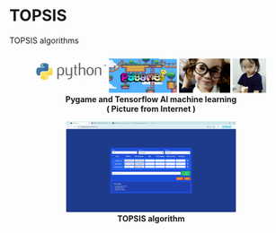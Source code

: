 # TOPSIS
TOPSIS algorithms

<p align="center" width="100%">
    <img width="25%" src="https://github.com/jkaewprateep/secrete_of_epsilons/blob/main/Python.jpg">
    <img width="24%" src="https://github.com/jkaewprateep/secrete_of_epsilons/blob/main/pygame.jpg">
    <img width="18%" src="https://github.com/jkaewprateep/secrete_of_epsilons/blob/main/image10.jpg">
    <img width="12%" src="https://github.com/jkaewprateep/secrete_of_epsilons/blob/main/image6.jpg"> </br>
    <b> Pygame and Tensorflow AI machine learning </b> </br>
    <b> ( Picture from Internet ) </b> </br>
</p>


<p align="center" width="100%">
    <img width="60%" src="https://github.com/jkaewprateep/TOPSIS/blob/main/Screenshot%202025-06-18%20153423.png"></br>
    <b> TOPSIS algorithm </b> </br>
</p>
